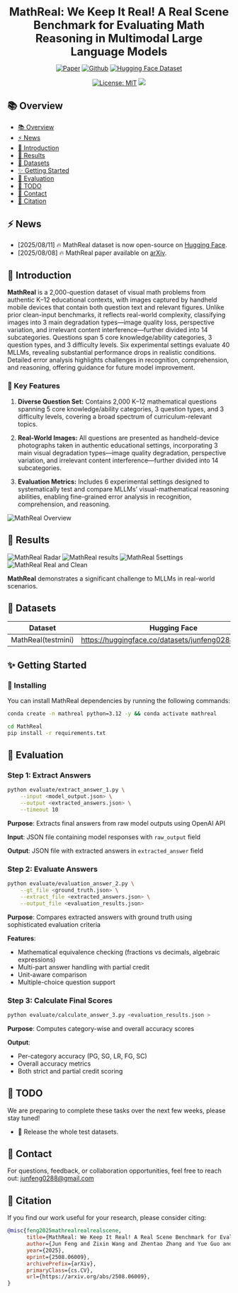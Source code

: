 <div align="center">

  <h1 style="margin: 0; font-size: 1.8em;">
    MathReal: We Keep It Real! A Real Scene Benchmark for Evaluating Math Reasoning in Multimodal Large Language Models
  </h1>
    
  [![Paper](https://img.shields.io/badge/paper-A42C25?style=for-the-badge&logo=arxiv&logoColor=white)](https://arxiv.org/abs/2508.06009)<!--修改-->
  [![Github](https://img.shields.io/badge/MathReal-000000?style=for-the-badge&logo=github&logoColor=white)](https://github.com/junfeng0288/MathReal)
  [![Hugging Face Dataset](https://img.shields.io/badge/MathReal_Collection-fcd022?style=for-the-badge&logo=huggingface&logoColor=000)](https://huggingface.co/datasets/junfeng0288/MathReal)
  <!-- [![Twitter](https://img.shields.io/badge/Twitter-%23000000.svg?style=for-the-badge&logo=twitter&logoColor=white)](https://twitter.com/YourTwitterHandle) -->
  [![License: MIT](https://img.shields.io/badge/License-MIT-green.svg)](https://opensource.org/licenses/MIT)
  ![](https://img.shields.io/github/last-commit/junfeng0288/MathReal?color=green) 

</div>

## 📚 Overview

- [📚 Overview](#-overview)
- [⚡ News](#-news)
- [📖 Introduction](#-introduction)
- [🍭 Results](#-results)
- [🎯 Datasets](#-datasets)
- [✨ Getting Started](#-getting-started)
- [🎁 Evaluation](#-evaluation)
- [🚧 TODO](#-todo)
- [📮 Contact](#-contact)
- [📄 Citation](#citation)

## ⚡ News

- [2025/08/11] 🔥 MathReal dataset is now open-source on [Hugging Face](https://huggingface.co/datasets/junfeng0288/MathReal).
- [2025/08/08] 🔥 MathReal paper available on [arXiv](https://arxiv.org/abs/2508.06009).

## 📖 Introduction

**MathReal** is a 2,000-question dataset of visual math problems from authentic K–12 educational contexts, with images captured by handheld mobile devices that contain both question text and relevant figures. Unlike prior clean-input benchmarks, it reflects real-world complexity, classifying images into 3 main degradation types—image quality loss, perspective variation, and irrelevant content interference—further divided into 14 subcategories. Questions span 5 core knowledge/ability categories, 3 question types, and 3 difficulty levels. Six experimental settings evaluate 40 MLLMs, revealing substantial performance drops in realistic conditions. Detailed error analysis highlights challenges in recognition, comprehension, and reasoning, offering guidance for future model improvement.


### 🔑 Key Features

1. **Diverse Question Set:** Contains 2,000 K–12 mathematical questions spanning 5 core knowledge/ability categories, 3 question types, and 3 difficulty levels, covering a broad spectrum of curriculum-relevant topics.

2. **Real-World Images:** All questions are presented as handheld-device photographs taken in authentic educational settings, incorporating 3 main visual degradation types—image quality degradation, perspective variation, and irrelevant content interference—further divided into 14 subcategories.

3. **Evaluation Metrics:** Includes 6 experimental settings designed to systematically test and compare MLLMs’ visual-mathematical reasoning abilities, enabling fine-grained error analysis in recognition, comprehension, and reasoning.
<img src="./figures/main_example.png" alt="MathReal Overview" >

## 🍭 Results
<img src="./figures/radar_12_axes_symmetric.png" alt="MathReal Radar" >

<img src="./figures/results.png" alt="MathReal results" >

<img src="./figures/5settings.png" alt="MathReal 5settings" >

<img src="./figures/model_real_vs_clean.png" alt="MathReal Real and Clean" >


**MathReal** demonstrates a significant challenge to MLLMs in real-world scenarios.

## 🎯 Datasets

| **Dataset**                          | **Hugging Face** |  **Size** |
|-----------------------------------|------------------|------------------|
| MathReal(testmini) | https://huggingface.co/datasets/junfeng0288/mathreal |  480 |

## ✨ Getting Started

### 🔧 Installing

You can install MathReal dependencies by running the following commands:
```bash
conda create -n mathreal python=3.12 -y && conda activate mathreal

cd MathReal
pip install -r requirements.txt
```

## 🎁 Evaluation

### Step 1: Extract Answers
```bash
python evaluate/extract_answer_1.py \
    --input <model_output.json> \
    --output <extracted_answers.json> \
    --timeout 10
```
**Purpose**: Extracts final answers from raw model outputs using OpenAI API

**Input**: JSON file containing model responses with `raw_output` field

**Output**: JSON file with extracted answers in `extracted_answer` field

### Step 2: Evaluate Answers
```bash
python evaluate/evaluation_answer_2.py \
    --gt_file <ground_truth.json> \
    --extract_file <extracted_answers.json> \
    --output_file <evaluation_results.json> 
```
**Purpose**: Compares extracted answers with ground truth using sophisticated evaluation criteria

**Features**:
- Mathematical equivalence checking (fractions vs decimals, algebraic expressions)
- Multi-part answer handling with partial credit
- Unit-aware comparison
- Multiple-choice question support

### Step 3: Calculate Final Scores
```bash
python evaluate/calculate_answer_3.py <evaluation_results.json >
```
**Purpose**: Computes category-wise and overall accuracy scores

**Output**: 
- Per-category accuracy (PG, SG, LR, FG, SC)
- Overall accuracy metrics
- Both strict and partial credit scoring



## 🚧 TODO

We are preparing to complete these tasks over the next few weeks, please stay tuned!

- 🚧 Release the whole test datasets.

## 📮 Contact

For questions, feedback, or collaboration opportunities, feel free to reach out: junfeng0288@gmail.com

## 📄 Citation

If you find our work useful for your research, please consider citing:

```bibtex
@misc{feng2025mathrealrealrealscene,
      title={MathReal: We Keep It Real! A Real Scene Benchmark for Evaluating Math Reasoning in Multimodal Large Language Models}, 
      author={Jun Feng and Zixin Wang and Zhentao Zhang and Yue Guo and Zhihan Zhou and Xiuyi Chen and Zhenyang Li and Dawei Yin},
      year={2025},
      eprint={2508.06009},
      archivePrefix={arXiv},
      primaryClass={cs.CV},
      url={https://arxiv.org/abs/2508.06009}, 
}
```